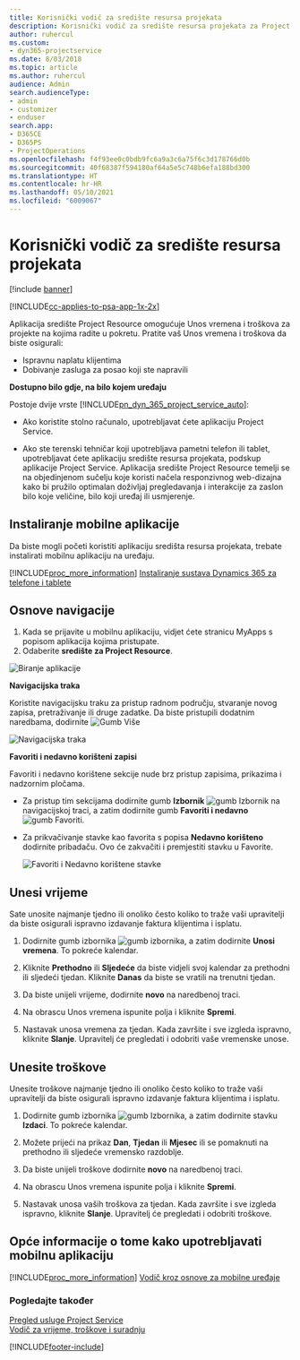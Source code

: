 ```yaml
---
title: Korisnički vodič za središte resursa projekata
description: Korisnički vodič za središte resursa projekata za Project Service
author: ruhercul
ms.custom:
- dyn365-projectservice
ms.date: 8/03/2018
ms.topic: article
ms.author: ruhercul
audience: Admin
search.audienceType:
- admin
- customizer
- enduser
search.app:
- D365CE
- D365PS
- ProjectOperations
ms.openlocfilehash: f4f93ee0c0bdb9fc6a9a3c6a75f6c3d178766d0b
ms.sourcegitcommit: 40f68387f594180af64a5e5c748b6efa188bd300
ms.translationtype: HT
ms.contentlocale: hr-HR
ms.lasthandoff: 05/10/2021
ms.locfileid: "6009067"
---
```

# <a name="user-guide-for-project-resource-hub"></a>Korisnički vodič za središte resursa projekata

[!include [banner](../includes/psa-now-project-operations.md)]

[!INCLUDE[cc-applies-to-psa-app-1x-2x](../includes/cc-applies-to-psa-app-1x-2x.md)]

Aplikacija središte Project Resource omogućuje Unos vremena i troškova za projekte na kojima radite u pokretu. Pratite vaš Unos vremena i troškova da biste osigurali:

- Ispravnu naplatu klijentima
- Dobivanje zasluga za posao koji ste napravili

**Dostupno bilo gdje, na bilo kojem uređaju**

Postoje dvije vrste [!INCLUDE[pn_dyn_365_project_service_auto](../includes/pn-dyn-365-project-service-auto.md)]: 

- Ako koristite stolno računalo, upotrebljavat ćete aplikaciju Project Service. 

- Ako ste terenski tehničar koji upotrebljava pametni telefon ili tablet, upotrebljavat ćete aplikaciju središte resursa projekata, podskup aplikacije Project Service. Aplikacija središte Project Resource temelji se na objedinjenom sučelju koje koristi načela responzivnog web-dizajna kako bi pružilo optimalan doživljaj pregledavanja i interakcije za zaslon bilo koje veličine, bilo koji uređaj ili usmjerenje. 


## <a name="install-the-mobile-app"></a>Instaliranje mobilne aplikacije
Da biste mogli početi koristiti aplikaciju središta resursa projekata, trebate instalirati mobilnu aplikaciju na uređaju. 

[!INCLUDE[proc_more_information](../includes/proc-more-information.md)] [Instaliranje sustava Dynamics 365 za telefone i tablete](/dynamics365/mobile-app/install-dynamics-365-for-phones-and-tablets)

## <a name="basic-navigation"></a>Osnove navigacije
1.  Kada se prijavite u mobilnu aplikaciju, vidjet ćete stranicu MyApps s popisom aplikacija kojima pristupate. 
2.  Odaberite **središte za Project Resource**.

![Biranje aplikacije](media/chooseApp_1.png "Biranje aplikacije")

**Navigacijska traka**

Koristite navigacijsku traku za pristup radnom području, stvaranje novog zapisa, pretraživanje ili druge zadatke. Da biste pristupili dodatnim naredbama, dodirnite ![Gumb Više](media/MoreButton.png "Gumb Više")

![Navigacijska traka](media/NavBar_2.png "Navigacijska traka")

**Favoriti i nedavno korišteni zapisi**

Favoriti i nedavno korištene sekcije nude brz pristup zapisima, prikazima i nadzornim pločama. 

- Za pristup tim sekcijama dodirnite gumb **Izbornik** ![gumb Izbornik](media/MenuButton.png "Gumb izbornika") na navigacijskoj traci, a zatim dodirnite gumb **Favoriti i nedavno** ![gumb Favoriti](media/FavButton.png "Gumb Favoriti").

- Za prikvačivanje stavke kao favorita s popisa **Nedavno korišteno** dodirnite pribadaču. Ovo će zakvačiti i premjestiti stavku u Favorite.

  ![Favoriti i Nedavno korištene stavke](media/Favs_3.png "Favoriti i Nedavno korištene stavke")
 
## <a name="enter-time"></a>Unesi vrijeme
Sate unosite najmanje tjedno ili onoliko često koliko to traže vaši upravitelji da biste osigurali ispravno izdavanje faktura klijentima i isplatu.

1. Dodirnite gumb izbornika ![gumb izbornika](media/MenuButton.png "Gumb izbornika"), a zatim dodirnite **Unosi vremena**. To pokreće kalendar.

2. Kliknite **Prethodno** ili **Sljedeće** da biste vidjeli svoj kalendar za prethodni ili sljedeći tjedan. Kliknite **Danas** da biste se vratili na trenutni tjedan.

3. Da biste unijeli vrijeme, dodirnite **novo** na naredbenoj traci. 

4. Na obrascu Unos vremena ispunite polja i kliknite **Spremi**.

5. Nastavak unosa vremena za tjedan. Kada završite i sve izgleda ispravno, kliknite **Slanje**. Upravitelj će pregledati i odobriti vaše vremenske unose.

## <a name="enter-expenses"></a>Unesite troškove 
Unesite troškove najmanje tjedno ili onoliko često koliko to traže vaši upravitelji da biste osigurali ispravno izdavanje faktura klijentima i isplatu.

1. Dodirnite gumb izbornika ![gumb Izbornika](media/MenuButton.png "Gumb izbornika"), a zatim dodirnite stavku **Izdaci**. To pokreće kalendar.

2. Možete prijeći na prikaz **Dan**, **Tjedan** ili **Mjesec** ili se pomaknuti na prethodno ili sljedeće vremensko razdoblje. 

3. Da biste unijeli troškove dodirnite **novo** na naredbenoj traci. 

4. Na obrascu Unos vremena ispunite polja i kliknite **Spremi**.

5. Nastavak unosa vaših troškova za tjedan. Kada završite i sve izgleda ispravno, kliknite **Slanje**. Upravitelj će pregledati i odobriti troškove.

## <a name="general-information-on-how-to-use-the-mobile-app"></a>Opće informacije o tome kako upotrebljavati mobilnu aplikaciju 
[!INCLUDE[proc_more_information](../includes/proc-more-information.md)] [Vodič kroz osnove za mobilne uređaje](/dynamics365/mobile-app/dynamics-365-phones-tablets-users-guide)

### <a name="see-also"></a>Pogledajte također  
 [Pregled usluge Project Service](../psa/overview.md)   
 [Vodič za vrijeme, troškove i suradnju](../psa/time-expense-collaboration-guide.md)   
 


[!INCLUDE[footer-include](../includes/footer-banner.md)]